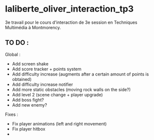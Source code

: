 # laliberte_oliver_interaction_tp3
3e travail pour le cours d'interaction de 3e session en Techniques Multimédia à Montmorency.

## TO DO :
Global :
- Add screen shake
- Add score tracker + points system
- Add difficulty increase (augments after a certain amount of points is obtained)
- Add difficulty increase notifier
- Add more static obstacles (moving rock walls on the side?)
- Add level 2 (scene change + player upgrade)
- Add boss fight?
- Add new enemy?

Fixes :
- Fix player animations (left and right movement)
- Fix player hitbox
- 
